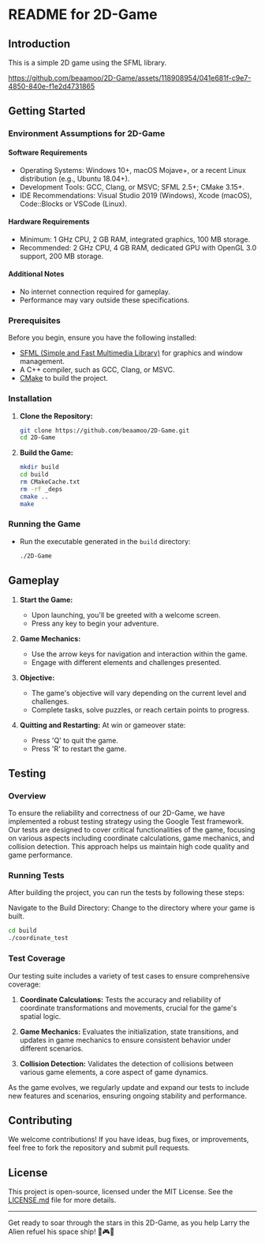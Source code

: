 # README for 2D-Game

## Introduction
This is a simple 2D game using the SFML library.


https://github.com/beaamoo/2D-Game/assets/118908954/041e681f-c9e7-4850-840e-f1e2d4731865


## Getting Started
### Environment Assumptions for 2D-Game
#### Software Requirements
- Operating Systems: Windows 10+, macOS Mojave+, or a recent Linux distribution (e.g., Ubuntu 18.04+).
- Development Tools: GCC, Clang, or MSVC; SFML 2.5+; CMake 3.15+.
- IDE Recommendations: Visual Studio 2019 (Windows), Xcode (macOS), Code::Blocks or VSCode (Linux).

#### Hardware Requirements
- Minimum: 1 GHz CPU, 2 GB RAM, integrated graphics, 100 MB storage.
- Recommended: 2 GHz CPU, 4 GB RAM, dedicated GPU with OpenGL 3.0 support, 200 MB storage.

#### Additional Notes
- No internet connection required for gameplay.
- Performance may vary outside these specifications.

### Prerequisites
Before you begin, ensure you have the following installed:
- [SFML (Simple and Fast Multimedia Library)](https://www.sfml-dev.org/download.php) for graphics and window management.
- A C++ compiler, such as GCC, Clang, or MSVC.
- [CMake](https://cmake.org/download/) to build the project.

### Installation

1. **Clone the Repository:**
   ```bash
   git clone https://github.com/beaamoo/2D-Game.git
   cd 2D-Game
   ```

2. **Build the Game:**
   ```bash
   mkdir build
   cd build
   rm CMakeCache.txt
   rm -rf _deps
   cmake ..
   make
   ```

### Running the Game

- Run the executable generated in the `build` directory:
  ```bash
  ./2D-Game
  ```

## Gameplay

1. **Start the Game:**
   - Upon launching, you'll be greeted with a welcome screen.
   - Press any key to begin your adventure.

2. **Game Mechanics:**
   - Use the arrow keys for navigation and interaction within the game.
   - Engage with different elements and challenges presented.

3. **Objective:**
   - The game's objective will vary depending on the current level and challenges.
   - Complete tasks, solve puzzles, or reach certain points to progress.

4. **Quitting and Restarting:**
   At win or gameover state:
   - Press 'Q' to quit the game.
   - Press 'R' to restart the game.
  
## Testing
### Overview
To ensure the reliability and correctness of our 2D-Game, we have implemented a robust testing strategy using the Google Test framework. Our tests are designed to cover critical functionalities of the game, focusing on various aspects including coordinate calculations, game mechanics, and collision detection. This approach helps us maintain high code quality and game performance.

### Running Tests
After building the project, you can run the tests by following these steps:

Navigate to the Build Directory: Change to the directory where your game is built.
```bash
cd build
./coordinate_test
```

### Test Coverage
Our testing suite includes a variety of test cases to ensure comprehensive coverage:

1. **Coordinate Calculations:** Tests the accuracy and reliability of coordinate transformations and movements, crucial for the game's spatial logic.

2. **Game Mechanics:** Evaluates the initialization, state transitions, and updates in game mechanics to ensure consistent behavior under different scenarios.

3. **Collision Detection:** Validates the detection of collisions between various game elements, a core aspect of game dynamics.

As the game evolves, we regularly update and expand our tests to include new features and scenarios, ensuring ongoing stability and performance.

## Contributing
We welcome contributions! If you have ideas, bug fixes, or improvements, feel free to fork the repository and submit pull requests.

## License
This project is open-source, licensed under the MIT License. See the [LICENSE.md](LICENSE.md) file for more details.

---

Get ready to soar through the stars in this 2D-Game, as you help Larry the Alien refuel his space ship! 🌟🎮🚀


